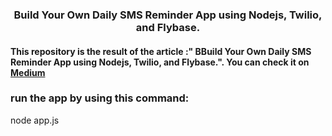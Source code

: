 <h3 align="center"> Build Your Own Daily SMS Reminder App using Nodejs, Twilio, and Flybase.</h3>

#### This repository is the result of the article :" BBuild Your Own Daily SMS Reminder App using Nodejs, Twilio, and Flybase.". You can check it on <a href="https://medium.com/@merndev/">Medium</a></h6>

### run the app by using this command:

node app.js 